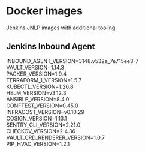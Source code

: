 # Docker images

Jenkins JNLP images with additional tooling.

## Jenkins Inbound Agent

INBOUND_AGENT_VERSION=3148.v532a_7e715ee3-7  
VAULT_VERSION=1.14.3  
PACKER_VERSION=1.9.4  
TERRAFORM_1_VERSION=1.5.7  
KUBECTL_VERSION=1.26.8  
HELM_VERSION=v3.12.3  
ANSIBLE_VERSION=8.4.0  
CONFTEST_VERSION=0.45.0  
INFRACOST_VERSION=v0.10.29  
COSIGN_VERSION=1.13.1  
SENTRY_CLI_VERSION=2.21.0  
CHECKOV_VERSION=2.4.36  
VAULT_CRD_RENDERER_VERSION=1.0.7  
PIP_HVAC_VERSION=1.2.1  

